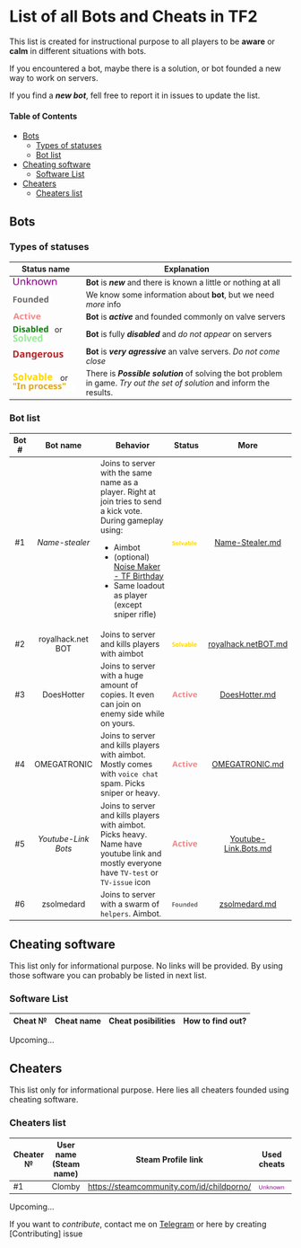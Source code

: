 # List of all Bots and Cheats in TF2
This list is created for instructional purpose to all players to be **aware** or **calm** in different situations with bots.

If you encountered a bot, maybe there is a solution, or bot founded a new way to work on servers.

If you find a ***new bot***, fell free to report it in issues to update the list.

#### Table of Contents
* [Bots](#bots)
    + [Types of statuses](#types-of-statuses)
    + [Bot list](#bot-list)
* [Cheating software](#cheating-software)
    + [Software List](#software-list)
* [Cheaters](#cheaters)
    + [Cheaters list](#cheaters-list)


## Bots

### Types of statuses
| Status name | Explanation |
|--------|--------|
| <img src="Images/Unknown.svg" width="80"/> | **Bot** is ***new*** and there is known a little or nothing at all |
| <img src="Images/Founded.svg" width="70"/> | We know some information about **bot**, but we need *more* info |
| <img src="Images/Active.svg" width="55"/> | **Bot** is ***active*** and founded commonly on valve servers |
| <img src="Images/Disabled.svg" width="70"/> or <img src="Images/Solved.svg" width="60"/> | **Bot** is fully ***disabled*** and *do not appear* on servers |
| <img src="Images/Dangerous.svg" width="100"/> | **Bot** is ***very agressive*** an valve servers. *Do not come close* |
| <img src="Images/Solvable.svg" width="80"/> or <img src="Images/InProcess.svg" width="110"/> | There is ***Possible solution*** of solving the bot problem in game. *Try out the set of solution* and inform the results. |

### Bot list

| Bot # | Bot name | Behavior | Status | More |
|:-:|:-:|-|:-:|:-:| 
| #1 | *Name-stealer* | Joins to server with the same name as a player. Right at join tries to send a kick vote. During gameplay using: <ul><li>Aimbot</li><li>(optional) [Noise Maker - TF Birthday](https://wiki.teamfortress.com/wiki/Noise_Maker#Team_Fortress_Birthday)</li><li>Same loadout as player (except sniper rifle)</li></ul> | <img src="Images/Solvable.svg" width="200"/> | [Name-Stealer.md](BotList/Name-Stealer.md) |
| #2 | royalhack.net BOT | Joins to server and kills players with aimbot | <img src="Images/Solvable.svg" width="200"/> | [royalhack.netBOT.md](BotList/royalhack.netBOT.md) |
| #3 | DoesHotter | Joins to server with a huge amount of copies. It even can join on enemy side while on yours. | <img src="Images/Active.svg" width="55"/> | [DoesHotter.md](BotList/DoesHotter.md) |
| #4 | OMEGATRONIC | Joins to server and kills players with aimbot. Mostly comes with `voice chat` spam. Picks sniper or heavy. | <img src="Images/Active.svg" width="55"/> | [OMEGATRONIC.md](BotList/OMEGATRONIC.md) |
| #5 | *Youtube-Link Bots* | Joins to server and kills players with aimbot. Picks heavy. Name have youtube link and mostly everyone have `TV-test` or `TV-issue` icon | <img src="Images/Active.svg" width="55"/> | [Youtube-Link.Bots.md](BotList/Youtube-Link.Bots.md) |
| #6 | zsolmedard | Joins to server with a swarm of `helpers`. Aimbot. | <img src="Images/Founded.svg" width="200"/> | [zsolmedard.md](BotList/zsolmedard.md) |

## Cheating software
This list only for informational purpose. No links will be provided. By using those software you can probably be listed in next list.

### Software List
| Cheat № | Cheat name | Cheat posibilities | <span title="Behaviour of the cheat">How to find out?</span> |
|-|-|-|-|

Upcoming...

## Cheaters
This list only for informational purpose. Here lies all cheaters founded using cheating software.
### Cheaters list
| Cheater № | User name (Steam name) | Steam Profile link | Used cheats | Status | More |
|-|-|-|-|-|-|
| #1 | Clomby | https://steamcommunity.com/id/childporno/ | <img src="Images/Unknown.svg" width="150"/> | <img src="Images/Founded.svg" width="150"/> | [Clomby](Cheaters/Clomby.md) |

Upcoming...

If you want to *contribute*, contact me on [Telegram](https://t.me/mkikets) or here by creating [Contributing] issue
